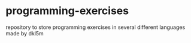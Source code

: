 # programming-exercises
repository to store programming exercises in several different languages made by dkl5m

